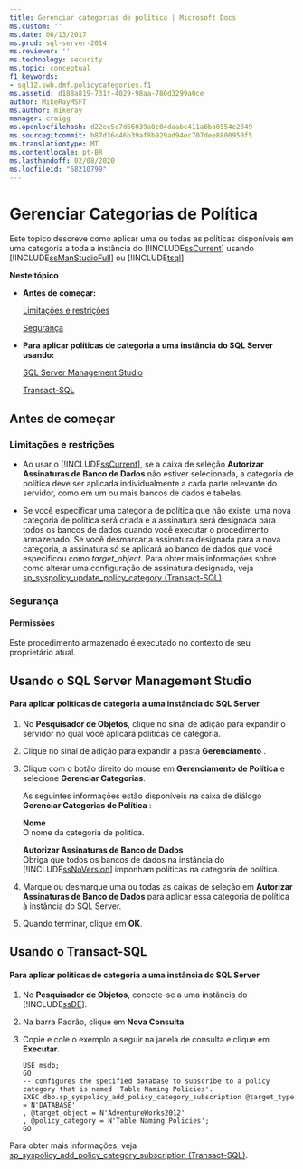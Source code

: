 ```yaml
---
title: Gerenciar categorias de política | Microsoft Docs
ms.custom: ''
ms.date: 06/13/2017
ms.prod: sql-server-2014
ms.reviewer: ''
ms.technology: security
ms.topic: conceptual
f1_keywords:
- sql12.swb.dmf.policycategories.f1
ms.assetid: d188a819-731f-4029-98aa-780d3299a0ce
author: MikeRayMSFT
ms.author: mikeray
manager: craigg
ms.openlocfilehash: d22ee5c7d66039a8c04daabe411a6ba0554e2849
ms.sourcegitcommit: b87d36c46b39af8b929ad94ec707dee8800950f5
ms.translationtype: MT
ms.contentlocale: pt-BR
ms.lasthandoff: 02/08/2020
ms.locfileid: "68210799"
---
```

# <a name="manage-policy-categories"></a>Gerenciar Categorias de Política
  Este tópico descreve como aplicar uma ou todas as políticas disponíveis em uma categoria a toda a instância do [!INCLUDE[ssCurrent](../../includes/sscurrent-md.md)] usando [!INCLUDE[ssManStudioFull](../../includes/ssmanstudiofull-md.md)] ou [!INCLUDE[tsql](../../includes/tsql-md.md)].  
  
 **Neste tópico**  
  
-   **Antes de começar:**  
  
     [Limitações e restrições](#Restrictions)  
  
     [Segurança](#Security)  
  
-   **Para aplicar políticas de categoria a uma instância do SQL Server usando:**  
  
     [SQL Server Management Studio](#SSMSProcedure)  
  
     [Transact-SQL](#TsqlProcedure)  
  
##  <a name="BeforeYouBegin"></a> Antes de começar  
  
###  <a name="Restrictions"></a> Limitações e restrições  
  
-   Ao usar o [!INCLUDE[ssCurrent](../../includes/sscurrent-md.md)], se a caixa de seleção **Autorizar Assinaturas de Banco de Dados** não estiver selecionada, a categoria de política deve ser aplicada individualmente a cada parte relevante do servidor, como em um ou mais bancos de dados e tabelas.  
  
-   Se você especificar uma categoria de política que não existe, uma nova categoria de política será criada e a assinatura será designada para todos os bancos de dados quando você executar o procedimento armazenado. Se você desmarcar a assinatura designada para a nova categoria, a assinatura só se aplicará ao banco de dados que você especificou como *target_object*. Para obter mais informações sobre como alterar uma configuração de assinatura designada, veja [sp_syspolicy_update_policy_category &#40;Transact-SQL&#41;](/sql/relational-databases/system-stored-procedures/sp-syspolicy-update-policy-category-subscription-transact-sql).  
  
###  <a name="Security"></a> Segurança  
  
####  <a name="Permissions"></a> Permissões  
 Este procedimento armazenado é executado no contexto de seu proprietário atual.  
  
##  <a name="SSMSProcedure"></a> Usando o SQL Server Management Studio  
  
#### <a name="to-apply-category-policies-to-a-sql-server-instance"></a>Para aplicar políticas de categoria a uma instância do SQL Server  
  
1.  No **Pesquisador de Objetos**, clique no sinal de adição para expandir o servidor no qual você aplicará políticas de categoria.  
  
2.  Clique no sinal de adição para expandir a pasta **Gerenciamento** .  
  
3.  Clique com o botão direito do mouse em **Gerenciamento de Política** e selecione **Gerenciar Categorias**.  
  
     As seguintes informações estão disponíveis na caixa de diálogo **Gerenciar Categorias de Política** :  
  
     **Nome**  
     O nome da categoria de política.  
  
     **Autorizar Assinaturas de Banco de Dados**  
     Obriga que todos os bancos de dados na instância do [!INCLUDE[ssNoVersion](../../includes/ssnoversion-md.md)] imponham políticas na categoria de política.  
  
4.  Marque ou desmarque uma ou todas as caixas de seleção em **Autorizar Assinaturas de Banco de Dados** para aplicar essa categoria de política à instância do SQL Server.  
  
5.  Quando terminar, clique em **OK**.  
  
##  <a name="TsqlProcedure"></a> Usando o Transact-SQL  
  
#### <a name="to-apply-category-policies-to-a-sql-server-instance"></a>Para aplicar políticas de categoria a uma instância do SQL Server  
  
1.  No **Pesquisador de Objetos**, conecte-se a uma instância do [!INCLUDE[ssDE](../../includes/ssde-md.md)].  
  
2.  Na barra Padrão, clique em **Nova Consulta**.  
  
3.  Copie e cole o exemplo a seguir na janela de consulta e clique em **Executar**.  
  
    ```  
    USE msdb;  
    GO  
    -- configures the specified database to subscribe to a policy category that is named 'Table Naming Policies'.  
    EXEC dbo.sp_syspolicy_add_policy_category_subscription @target_type = N'DATABASE'  
    , @target_object = N'AdventureWorks2012'  
    , @policy_category = N'Table Naming Policies';  
    GO  
    ```  
  
 Para obter mais informações, veja [sp_syspolicy_add_policy_category_subscription &#40;Transact-SQL&#41;](/sql/relational-databases/system-stored-procedures/sp-syspolicy-add-policy-category-subscription-transact-sql).  
  
  
